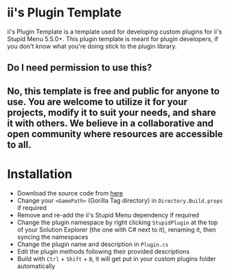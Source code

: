 # ii's Plugin Template
ii's Plugin Template is a template used for developing custom plugins for ii's Stupid Menu 5.5.0+. This plugin template is meant for plugin developers, if you don't know what you're doing stick to the plugin library.

## Do I need permission to use this?
No, this template is free and public for anyone to use. You are welcome to utilize it for your projects, modify it to suit your needs, and share it with others. We believe in a collaborative and open community where resources are accessible to all.
---

# Installation

- Download the source code from [here](https://github.com/iiDk-the-actual/iis.Plugin.Template/releases/latest)
- Change your `<GamePath>` (Gorilla Tag directory) in `Directory.Build.props` if required
- Remove and re-add the ii's Stupid Menu dependency if required
- Change the plugin namespace by right clicking `StupidPlugin` at the top of your Solution Explorer (the one with C# next to it), renaming it, then syncing the namespaces 
- Change the plugin name and description in `Plugin.cs`
- Edit the plugin methods following their provided descriptions
- Build with `Ctrl` + `Shift` + `B`, it will get put in your custom plugins folder automatically
